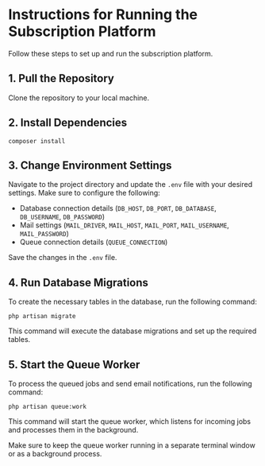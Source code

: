# Instructions for Running the Subscription Platform

Follow these steps to set up and run the subscription platform.

## 1. Pull the Repository

Clone the repository to your local machine.

## 2. Install Dependencies

`composer install`

## 3. Change Environment Settings

Navigate to the project directory and update the `.env` file with your desired settings. Make sure to configure the following:

-   Database connection details (`DB_HOST`, `DB_PORT`, `DB_DATABASE`, `DB_USERNAME`, `DB_PASSWORD`)
-   Mail settings (`MAIL_DRIVER`, `MAIL_HOST`, `MAIL_PORT`, `MAIL_USERNAME`, `MAIL_PASSWORD`)
-   Queue connection details (`QUEUE_CONNECTION`)

Save the changes in the `.env` file.

## 4. Run Database Migrations

To create the necessary tables in the database, run the following command:

`php artisan migrate`

This command will execute the database migrations and set up the required tables.

## 5. Start the Queue Worker

To process the queued jobs and send email notifications, run the following command:

`php artisan queue:work`

This command will start the queue worker, which listens for incoming jobs and processes them in the background.

Make sure to keep the queue worker running in a separate terminal window or as a background process.
